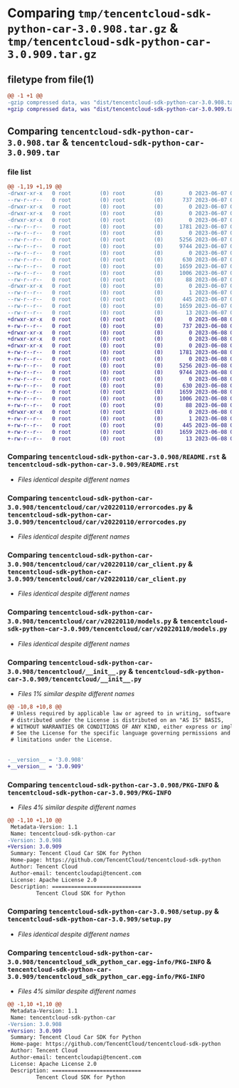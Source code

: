 # Comparing `tmp/tencentcloud-sdk-python-car-3.0.908.tar.gz` & `tmp/tencentcloud-sdk-python-car-3.0.909.tar.gz`

## filetype from file(1)

```diff
@@ -1 +1 @@
-gzip compressed data, was "dist/tencentcloud-sdk-python-car-3.0.908.tar", last modified: Wed Jun  7 00:18:29 2023, max compression
+gzip compressed data, was "dist/tencentcloud-sdk-python-car-3.0.909.tar", last modified: Thu Jun  8 00:19:09 2023, max compression
```

## Comparing `tencentcloud-sdk-python-car-3.0.908.tar` & `tencentcloud-sdk-python-car-3.0.909.tar`

### file list

```diff
@@ -1,19 +1,19 @@
-drwxr-xr-x   0 root         (0) root         (0)        0 2023-06-07 00:18:29.000000 tencentcloud-sdk-python-car-3.0.908/
--rw-r--r--   0 root         (0) root         (0)      737 2023-06-07 00:18:29.000000 tencentcloud-sdk-python-car-3.0.908/README.rst
-drwxr-xr-x   0 root         (0) root         (0)        0 2023-06-07 00:18:29.000000 tencentcloud-sdk-python-car-3.0.908/tencentcloud/
-drwxr-xr-x   0 root         (0) root         (0)        0 2023-06-07 00:18:29.000000 tencentcloud-sdk-python-car-3.0.908/tencentcloud/car/
-drwxr-xr-x   0 root         (0) root         (0)        0 2023-06-07 00:18:29.000000 tencentcloud-sdk-python-car-3.0.908/tencentcloud/car/v20220110/
--rw-r--r--   0 root         (0) root         (0)     1781 2023-06-07 00:18:29.000000 tencentcloud-sdk-python-car-3.0.908/tencentcloud/car/v20220110/errorcodes.py
--rw-r--r--   0 root         (0) root         (0)        0 2023-06-07 00:18:29.000000 tencentcloud-sdk-python-car-3.0.908/tencentcloud/car/v20220110/__init__.py
--rw-r--r--   0 root         (0) root         (0)     5256 2023-06-07 00:18:29.000000 tencentcloud-sdk-python-car-3.0.908/tencentcloud/car/v20220110/car_client.py
--rw-r--r--   0 root         (0) root         (0)     9744 2023-06-07 00:18:29.000000 tencentcloud-sdk-python-car-3.0.908/tencentcloud/car/v20220110/models.py
--rw-r--r--   0 root         (0) root         (0)        0 2023-06-07 00:18:29.000000 tencentcloud-sdk-python-car-3.0.908/tencentcloud/car/__init__.py
--rw-r--r--   0 root         (0) root         (0)      630 2023-06-07 00:18:29.000000 tencentcloud-sdk-python-car-3.0.908/tencentcloud/__init__.py
--rw-r--r--   0 root         (0) root         (0)     1659 2023-06-07 00:18:29.000000 tencentcloud-sdk-python-car-3.0.908/PKG-INFO
--rw-r--r--   0 root         (0) root         (0)     1006 2023-06-07 00:18:29.000000 tencentcloud-sdk-python-car-3.0.908/setup.py
--rw-r--r--   0 root         (0) root         (0)       88 2023-06-07 00:18:29.000000 tencentcloud-sdk-python-car-3.0.908/setup.cfg
-drwxr-xr-x   0 root         (0) root         (0)        0 2023-06-07 00:18:29.000000 tencentcloud-sdk-python-car-3.0.908/tencentcloud_sdk_python_car.egg-info/
--rw-r--r--   0 root         (0) root         (0)        1 2023-06-07 00:18:29.000000 tencentcloud-sdk-python-car-3.0.908/tencentcloud_sdk_python_car.egg-info/dependency_links.txt
--rw-r--r--   0 root         (0) root         (0)      445 2023-06-07 00:18:29.000000 tencentcloud-sdk-python-car-3.0.908/tencentcloud_sdk_python_car.egg-info/SOURCES.txt
--rw-r--r--   0 root         (0) root         (0)     1659 2023-06-07 00:18:29.000000 tencentcloud-sdk-python-car-3.0.908/tencentcloud_sdk_python_car.egg-info/PKG-INFO
--rw-r--r--   0 root         (0) root         (0)       13 2023-06-07 00:18:29.000000 tencentcloud-sdk-python-car-3.0.908/tencentcloud_sdk_python_car.egg-info/top_level.txt
+drwxr-xr-x   0 root         (0) root         (0)        0 2023-06-08 00:19:09.000000 tencentcloud-sdk-python-car-3.0.909/
+-rw-r--r--   0 root         (0) root         (0)      737 2023-06-08 00:19:09.000000 tencentcloud-sdk-python-car-3.0.909/README.rst
+drwxr-xr-x   0 root         (0) root         (0)        0 2023-06-08 00:19:09.000000 tencentcloud-sdk-python-car-3.0.909/tencentcloud/
+drwxr-xr-x   0 root         (0) root         (0)        0 2023-06-08 00:19:09.000000 tencentcloud-sdk-python-car-3.0.909/tencentcloud/car/
+drwxr-xr-x   0 root         (0) root         (0)        0 2023-06-08 00:19:09.000000 tencentcloud-sdk-python-car-3.0.909/tencentcloud/car/v20220110/
+-rw-r--r--   0 root         (0) root         (0)     1781 2023-06-08 00:19:09.000000 tencentcloud-sdk-python-car-3.0.909/tencentcloud/car/v20220110/errorcodes.py
+-rw-r--r--   0 root         (0) root         (0)        0 2023-06-08 00:19:09.000000 tencentcloud-sdk-python-car-3.0.909/tencentcloud/car/v20220110/__init__.py
+-rw-r--r--   0 root         (0) root         (0)     5256 2023-06-08 00:19:09.000000 tencentcloud-sdk-python-car-3.0.909/tencentcloud/car/v20220110/car_client.py
+-rw-r--r--   0 root         (0) root         (0)     9744 2023-06-08 00:19:09.000000 tencentcloud-sdk-python-car-3.0.909/tencentcloud/car/v20220110/models.py
+-rw-r--r--   0 root         (0) root         (0)        0 2023-06-08 00:19:09.000000 tencentcloud-sdk-python-car-3.0.909/tencentcloud/car/__init__.py
+-rw-r--r--   0 root         (0) root         (0)      630 2023-06-08 00:19:09.000000 tencentcloud-sdk-python-car-3.0.909/tencentcloud/__init__.py
+-rw-r--r--   0 root         (0) root         (0)     1659 2023-06-08 00:19:09.000000 tencentcloud-sdk-python-car-3.0.909/PKG-INFO
+-rw-r--r--   0 root         (0) root         (0)     1006 2023-06-08 00:19:09.000000 tencentcloud-sdk-python-car-3.0.909/setup.py
+-rw-r--r--   0 root         (0) root         (0)       88 2023-06-08 00:19:09.000000 tencentcloud-sdk-python-car-3.0.909/setup.cfg
+drwxr-xr-x   0 root         (0) root         (0)        0 2023-06-08 00:19:09.000000 tencentcloud-sdk-python-car-3.0.909/tencentcloud_sdk_python_car.egg-info/
+-rw-r--r--   0 root         (0) root         (0)        1 2023-06-08 00:19:09.000000 tencentcloud-sdk-python-car-3.0.909/tencentcloud_sdk_python_car.egg-info/dependency_links.txt
+-rw-r--r--   0 root         (0) root         (0)      445 2023-06-08 00:19:09.000000 tencentcloud-sdk-python-car-3.0.909/tencentcloud_sdk_python_car.egg-info/SOURCES.txt
+-rw-r--r--   0 root         (0) root         (0)     1659 2023-06-08 00:19:09.000000 tencentcloud-sdk-python-car-3.0.909/tencentcloud_sdk_python_car.egg-info/PKG-INFO
+-rw-r--r--   0 root         (0) root         (0)       13 2023-06-08 00:19:09.000000 tencentcloud-sdk-python-car-3.0.909/tencentcloud_sdk_python_car.egg-info/top_level.txt
```

### Comparing `tencentcloud-sdk-python-car-3.0.908/README.rst` & `tencentcloud-sdk-python-car-3.0.909/README.rst`

 * *Files identical despite different names*

### Comparing `tencentcloud-sdk-python-car-3.0.908/tencentcloud/car/v20220110/errorcodes.py` & `tencentcloud-sdk-python-car-3.0.909/tencentcloud/car/v20220110/errorcodes.py`

 * *Files identical despite different names*

### Comparing `tencentcloud-sdk-python-car-3.0.908/tencentcloud/car/v20220110/car_client.py` & `tencentcloud-sdk-python-car-3.0.909/tencentcloud/car/v20220110/car_client.py`

 * *Files identical despite different names*

### Comparing `tencentcloud-sdk-python-car-3.0.908/tencentcloud/car/v20220110/models.py` & `tencentcloud-sdk-python-car-3.0.909/tencentcloud/car/v20220110/models.py`

 * *Files identical despite different names*

### Comparing `tencentcloud-sdk-python-car-3.0.908/tencentcloud/__init__.py` & `tencentcloud-sdk-python-car-3.0.909/tencentcloud/__init__.py`

 * *Files 1% similar despite different names*

```diff
@@ -10,8 +10,8 @@
 # Unless required by applicable law or agreed to in writing, software
 # distributed under the License is distributed on an "AS IS" BASIS,
 # WITHOUT WARRANTIES OR CONDITIONS OF ANY KIND, either express or implied.
 # See the License for the specific language governing permissions and
 # limitations under the License.
 
 
-__version__ = '3.0.908'
+__version__ = '3.0.909'
```

### Comparing `tencentcloud-sdk-python-car-3.0.908/PKG-INFO` & `tencentcloud-sdk-python-car-3.0.909/PKG-INFO`

 * *Files 4% similar despite different names*

```diff
@@ -1,10 +1,10 @@
 Metadata-Version: 1.1
 Name: tencentcloud-sdk-python-car
-Version: 3.0.908
+Version: 3.0.909
 Summary: Tencent Cloud Car SDK for Python
 Home-page: https://github.com/TencentCloud/tencentcloud-sdk-python
 Author: Tencent Cloud
 Author-email: tencentcloudapi@tencent.com
 License: Apache License 2.0
 Description: ============================
         Tencent Cloud SDK for Python
```

### Comparing `tencentcloud-sdk-python-car-3.0.908/setup.py` & `tencentcloud-sdk-python-car-3.0.909/setup.py`

 * *Files identical despite different names*

### Comparing `tencentcloud-sdk-python-car-3.0.908/tencentcloud_sdk_python_car.egg-info/PKG-INFO` & `tencentcloud-sdk-python-car-3.0.909/tencentcloud_sdk_python_car.egg-info/PKG-INFO`

 * *Files 4% similar despite different names*

```diff
@@ -1,10 +1,10 @@
 Metadata-Version: 1.1
 Name: tencentcloud-sdk-python-car
-Version: 3.0.908
+Version: 3.0.909
 Summary: Tencent Cloud Car SDK for Python
 Home-page: https://github.com/TencentCloud/tencentcloud-sdk-python
 Author: Tencent Cloud
 Author-email: tencentcloudapi@tencent.com
 License: Apache License 2.0
 Description: ============================
         Tencent Cloud SDK for Python
```

